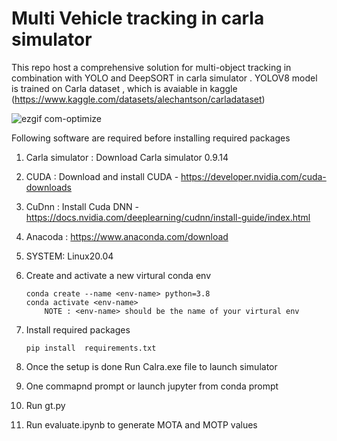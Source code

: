 # Multi Vehicle tracking in carla simulator 

This repo host a comprehensive solution for multi-object tracking in combination with YOLO and DeepSORT in carla simulator .
YOLOV8 model is trained on Carla dataset , which is avaiable in kaggle (https://www.kaggle.com/datasets/alechantson/carladataset)

![ezgif com-optimize](https://github.com/Bsornapudi/Carla-YOLO-DeepSort-Multi-Object-Tracking/assets/48683074/c365a981-e314-4cae-b4aa-d234b3de5cfa)

Following software are required before installing required packages

1. Carla simulator : Download Carla simulator 0.9.14
2. CUDA : Download and install CUDA - https://developer.nvidia.com/cuda-downloads
3. CuDnn : Install Cuda DNN - https://docs.nvidia.com/deeplearning/cudnn/install-guide/index.html
4. Anacoda : https://www.anaconda.com/download
5. SYSTEM: Linux20.04
6. Create and activate a new virtural conda env 

    ```
    conda create --name <env-name> python=3.8
    conda activate <env-name> 
        NOTE : <env-name> should be the name of your virtural env
    ```
7. Install required packages
    ```
    pip install  requirements.txt
    ```
8. Once the setup is done Run Calra.exe file to launch simulator
9. One commapnd prompt or launch jupyter from conda prompt
10. Run gt.py
11. Run evaluate.ipynb to generate MOTA and MOTP values

​       
